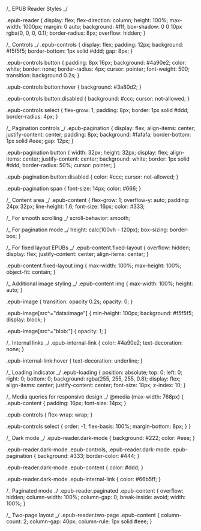 /_ EPUB Reader Styles _/

.epub-reader {
display: flex;
flex-direction: column;
height: 100%;
max-width: 1000px;
margin: 0 auto;
background: #fff;
box-shadow: 0 0 10px rgba(0, 0, 0, 0.1);
border-radius: 8px;
overflow: hidden;
}

/_ Controls _/
.epub-controls {
display: flex;
padding: 12px;
background: #f5f5f5;
border-bottom: 1px solid #ddd;
gap: 8px;
}

.epub-controls button {
padding: 8px 16px;
background: #4a90e2;
color: white;
border: none;
border-radius: 4px;
cursor: pointer;
font-weight: 500;
transition: background 0.2s;
}

.epub-controls button:hover {
background: #3a80d2;
}

.epub-controls button:disabled {
background: #ccc;
cursor: not-allowed;
}

.epub-controls select {
flex-grow: 1;
padding: 8px;
border: 1px solid #ddd;
border-radius: 4px;
}

/_ Pagination controls _/
.epub-pagination {
display: flex;
align-items: center;
justify-content: center;
padding: 8px;
background: #fafafa;
border-bottom: 1px solid #eee;
gap: 12px;
}

.epub-pagination button {
width: 32px;
height: 32px;
display: flex;
align-items: center;
justify-content: center;
background: white;
border: 1px solid #ddd;
border-radius: 50%;
cursor: pointer;
}

.epub-pagination button:disabled {
color: #ccc;
cursor: not-allowed;
}

.epub-pagination span {
font-size: 14px;
color: #666;
}

/_ Content area _/
.epub-content {
flex-grow: 1;
overflow-y: auto;
padding: 24px 32px;
line-height: 1.6;
font-size: 16px;
color: #333;

/_ For smooth scrolling _/
scroll-behavior: smooth;

/_ For pagination mode _/
height: calc(100vh - 120px);
box-sizing: border-box;
}

/_ For fixed layout EPUBs _/
.epub-content.fixed-layout {
overflow: hidden;
display: flex;
justify-content: center;
align-items: center;
}

.epub-content.fixed-layout img {
max-width: 100%;
max-height: 100%;
object-fit: contain;
}

/_ Additional image styling _/
.epub-content img {
max-width: 100%;
height: auto;
}

.epub-image {
transition: opacity 0.2s;
opacity: 0;
}

.epub-image[src^="data:image"] {
min-height: 100px;
background: #f5f5f5;
display: block;
}

.epub-image[src^="blob:"] {
opacity: 1;
}

/_ Internal links _/
.epub-internal-link {
color: #4a90e2;
text-decoration: none;
}

.epub-internal-link:hover {
text-decoration: underline;
}

/_ Loading indicator _/
.epub-loading {
position: absolute;
top: 0;
left: 0;
right: 0;
bottom: 0;
background: rgba(255, 255, 255, 0.8);
display: flex;
align-items: center;
justify-content: center;
font-size: 18px;
z-index: 10;
}

/_ Media queries for responsive design _/
@media (max-width: 768px) {
.epub-content {
padding: 16px;
font-size: 14px;
}

.epub-controls {
flex-wrap: wrap;
}

.epub-controls select {
order: -1;
flex-basis: 100%;
margin-bottom: 8px;
}
}

/_ Dark mode _/
.epub-reader.dark-mode {
background: #222;
color: #eee;
}

.epub-reader.dark-mode .epub-controls,
.epub-reader.dark-mode .epub-pagination {
background: #333;
border-color: #444;
}

.epub-reader.dark-mode .epub-content {
color: #ddd;
}

.epub-reader.dark-mode .epub-internal-link {
color: #66b5ff;
}

/_ Paginated mode _/
.epub-reader.paginated .epub-content {
overflow: hidden;
column-width: 100%;
column-gap: 0;
break-inside: avoid;
width: 100%;
}

/_ Two-page layout _/
.epub-reader.two-page .epub-content {
column-count: 2;
column-gap: 40px;
column-rule: 1px solid #eee;
}
